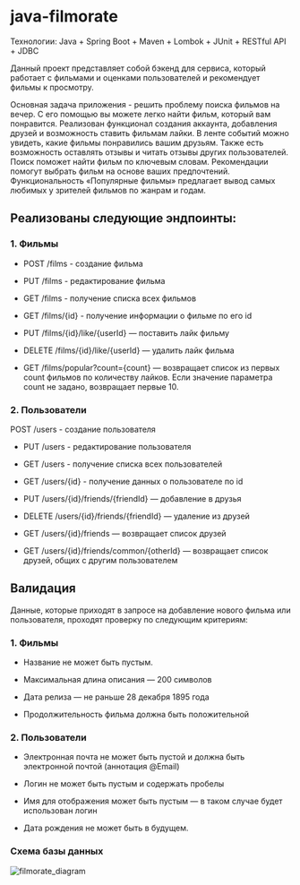 # java-filmorate
Технологии: Java + Spring Boot + Maven + Lombok + JUnit + RESTful API + JDBC

Данный проект представляет собой бэкенд для сервиса, который работает с фильмами и оценками пользователей и рекомендует фильмы к просмотру.

Основная задача приложения - решить проблему поиска фильмов на вечер. С его помощью вы можете легко найти фильм, который вам понравится. Реализован функционал создания аккаунта, добавления друзей и возможность ставить фильмам лайки. В ленте событий можно увидеть, какие фильмы понравились вашим друзьям. Также есть возможность оставлять отзывы и читать отзывы других пользователей. Поиск поможет найти фильм по ключевым словам. Рекомендации помогут выбрать фильм на основе ваших предпочтений. Функциональность «Популярные фильмы» предлагает вывод самых любимых у зрителей фильмов по жанрам и годам.
## Реализованы следующие эндпоинты:
### 1. Фильмы 
- POST /films - создание фильма

- PUT /films - редактирование фильма

- GET /films - получение списка всех фильмов

- GET /films/{id} - получение информации о фильме по его id

- PUT /films/{id}/like/{userId} — поставить лайк фильму

- DELETE /films/{id}/like/{userId} — удалить лайк фильма

- GET /films/popular?count={count} — возвращает список из первых count фильмов по количеству лайков. Если значение параметра count не задано, возвращает первые 10.

### 2. Пользователи
   POST /users - создание пользователя

- PUT /users - редактирование пользователя

- GET /users - получение списка всех пользователей

- GET /users/{id} - получение данных о пользователе по id

- PUT /users/{id}/friends/{friendId} — добавление в друзья

- DELETE /users/{id}/friends/{friendId} — удаление из друзей

- GET /users/{id}/friends — возвращает список друзей

- GET /users/{id}/friends/common/{otherId} — возвращает список друзей, общих с другим пользователем

## Валидация
Данные, которые приходят в запросе на добавление нового фильма или пользователя, проходят проверку по следующим критериям:
### 1. Фильмы
- Название не может быть пустым.

- Максимальная длина описания — 200 символов

- Дата релиза — не раньше 28 декабря 1895 года

- Продолжительность фильма должна быть положительной

### 2. Пользователи
- Электронная почта не может быть пустой и должна быть электронной почтой (аннотация @Email)

- Логин не может быть пустым и содержать пробелы

- Имя для отображения может быть пустым — в таком случае будет использован логин

- Дата рождения не может быть в будущем.

### Схема базы данных

![filmorate_diagram](https://github.com/Karnelina/java-filmorate/assets/103586369/ba81d5b6-0c74-4b0a-a12b-ebd544075e3e)
